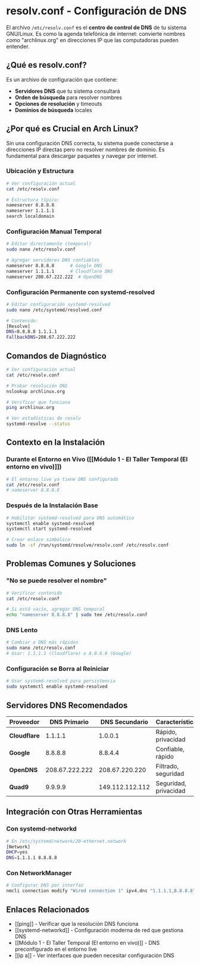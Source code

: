 # resolv.conf - Configuración de DNS

El archivo `/etc/resolv.conf` es el **centro de control de DNS** de tu sistema GNU/Linux. Es como la agenda telefónica de internet: convierte nombres como "archlinux.org" en direcciones IP que las computadoras pueden entender.

## **¿Qué es resolv.conf?**

Es un archivo de configuración que contiene:
- **Servidores DNS** que tu sistema consultará
- **Orden de búsqueda** para resolver nombres
- **Opciones de resolución** y timeouts
- **Dominios de búsqueda** locales

## **¿Por qué es Crucial en Arch Linux?**

Sin una configuración DNS correcta, tu sistema puede conectarse a direcciones IP directas pero no resolver nombres de dominio. Es fundamental para descargar paquetes y navegar por internet.

### **Ubicación y Estructura**

```bash
# Ver configuración actual
cat /etc/resolv.conf

# Estructura típica:
nameserver 8.8.8.8
nameserver 1.1.1.1
search localdomain
```

### **Configuración Manual Temporal**

```bash
# Editar directamente (temporal)
sudo nano /etc/resolv.conf

# Agregar servidores DNS confiables
nameserver 8.8.8.8      # Google DNS
nameserver 1.1.1.1      # Cloudflare DNS
nameserver 208.67.222.222  # OpenDNS
```

### **Configuración Permanente con systemd-resolved**

```bash
# Editar configuración systemd-resolved
sudo nano /etc/systemd/resolved.conf

# Contenido:
[Resolve]
DNS=8.8.8.8 1.1.1.1
FallbackDNS=208.67.222.222
```

## **Comandos de Diagnóstico**

```bash
# Ver configuración actual
cat /etc/resolv.conf

# Probar resolución DNS
nslookup archlinux.org

# Verificar que funciona
ping archlinux.org

# Ver estadísticas de resolv
systemd-resolve --status
```

## **Contexto en la Instalación**

### **Durante el Entorno en Vivo ([[Módulo 1 - El Taller Temporal (El entorno en vivo)]])**

```bash
# El entorno live ya tiene DNS configurado
cat /etc/resolv.conf
# nameserver 8.8.8.8
```

### **Después de la Instalación Base**

```bash
# Habilitar systemd-resolved para DNS automático
systemctl enable systemd-resolved
systemctl start systemd-resolved

# Crear enlace simbólico
sudo ln -sf /run/systemd/resolve/resolv.conf /etc/resolv.conf
```

## **Problemas Comunes y Soluciones**

### **"No se puede resolver el nombre"**
```bash
# Verificar contenido
cat /etc/resolv.conf

# Si está vacío, agregar DNS temporal
echo "nameserver 8.8.8.8" | sudo tee /etc/resolv.conf
```

### **DNS Lento**
```bash
# Cambiar a DNS más rápidos
sudo nano /etc/resolv.conf
# Usar: 1.1.1.1 (Cloudflare) o 8.8.8.8 (Google)
```

### **Configuración se Borra al Reiniciar**
```bash
# Usar systemd-resolved para persistencia
sudo systemctl enable systemd-resolved
```

## **Servidores DNS Recomendados**

| Proveedor | DNS Primario | DNS Secundario | Características |
|-----------|--------------|----------------|-----------------|
| **Cloudflare** | 1.1.1.1 | 1.0.0.1 | Rápido, privacidad |
| **Google** | 8.8.8.8 | 8.8.4.4 | Confiable, rápido |
| **OpenDNS** | 208.67.222.222 | 208.67.220.220 | Filtrado, seguridad |
| **Quad9** | 9.9.9.9 | 149.112.112.112 | Seguridad, privacidad |

## **Integración con Otras Herramientas**

### **Con systemd-networkd**
```bash
# En /etc/systemd/network/20-ethernet.network
[Network]
DHCP=yes
DNS=1.1.1.1 8.8.8.8
```

### **Con NetworkManager**
```bash
# Configurar DNS por interfaz
nmcli connection modify "Wired connection 1" ipv4.dns "1.1.1.1,8.8.8.8"
```

## **Enlaces Relacionados**

- [[ping]] - Verificar que la resolución DNS funciona
- [[systemd-networkd]] - Configuración moderna de red que gestiona DNS
- [[Módulo 1 - El Taller Temporal (El entorno en vivo)]] - DNS preconfigurado en el entorno live
- [[ip a]] - Ver interfaces que pueden necesitar configuración DNS